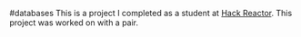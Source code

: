 #databases
This is a project I completed as a student at [Hack Reactor](http://www.hackreactor.com/). This project was worked on with a pair.
